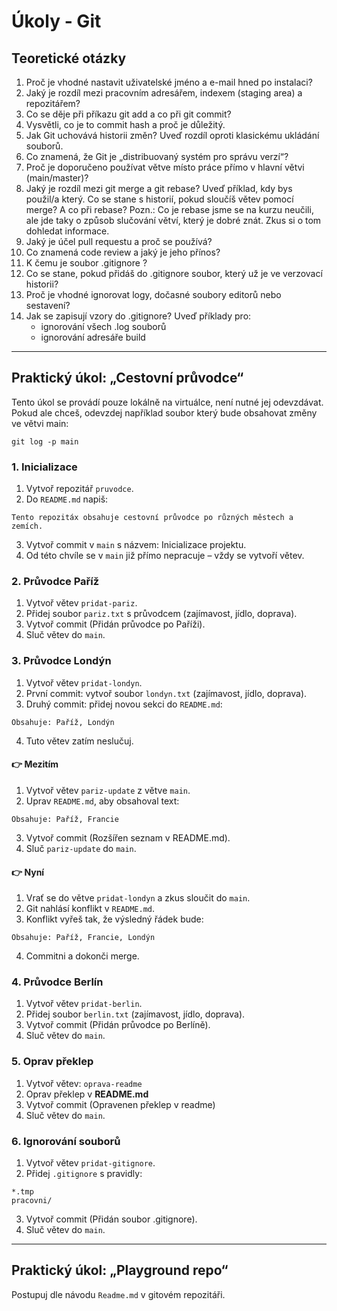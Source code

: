 # Úkoly - Git

## Teoretické otázky

1. Proč je vhodné nastavit uživatelské jméno a e-mail hned po instalaci?
2. Jaký je rozdíl mezi pracovním adresářem, indexem (staging area) a repozitářem?
3. Co se děje při příkazu git add a co při git commit?
4. Vysvětli, co je to commit hash a proč je důležitý.
5. Jak Git uchovává historii změn? Uveď rozdíl oproti klasickému ukládání souborů.
6. Co znamená, že Git je „distribuovaný systém pro správu verzí“?
7. Proč je doporučeno používat větve místo práce přímo v hlavní větvi (main/master)?
8. Jaký je rozdíl mezi git merge a git rebase? Uveď příklad, kdy bys použil/a který. Co se stane s historií, pokud sloučíš větev pomocí merge? A co při rebase?
   Pozn.: Co je rebase jsme se na kurzu neučili, ale jde taky o způsob slučování větví, který je dobré znát. Zkus si o tom dohledat informace.
9. Jaký je účel pull requestu a proč se používá?
10. Co znamená code review a jaký je jeho přínos?
11. K čemu je soubor .gitignore ?
12. Co se stane, pokud přidáš do .gitignore soubor, který už je ve verzovací historii?
13. Proč je vhodné ignorovat logy, dočasné soubory editorů nebo sestavení?
14. Jak se zapisují vzory do .gitignore? Uveď příklady pro:
    - ignorování všech .log souborů
    - ignorování adresáře build

---

## Praktický úkol: „Cestovní průvodce“

Tento úkol se provádí pouze lokálně na virtuálce, není nutné jej odevzdávat.
Pokud ale chceš, odevzdej například soubor který bude obsahovat změny ve
větvi main:
```console
git log -p main
```

### 1. Inicializace

1. Vytvoř repozitář `pruvodce`.
2. Do `README.md` napiš:
```console
Tento repozitáx obsahuje cestovní průvodce po různých městech a zemích.
```
3. Vytvoř commit v `main` s názvem: Inicializace projektu.
4. Od této chvíle se v `main` již přímo nepracuje – vždy se vytvoří větev.

### 2. Průvodce Paříž
1. Vytvoř větev `pridat-pariz`.
2. Přidej soubor `pariz.txt` s průvodcem (zajímavost, jídlo, doprava).
3. Vytvoř commit (Přidán průvodce po Paříži).
4. Sluč větev do `main`.

### 3. Průvodce Londýn
1. Vytvoř větev `pridat-londyn`.
2. První commit: vytvoř soubor `londyn.txt` (zajímavost, jídlo, doprava).
3. Druhý commit: přidej novou sekci do `README.md`:
```console
Obsahuje: Paříž, Londýn
```
4. Tuto větev zatím neslučuj.

#### 👉 Mezitím
1. Vytvoř větev `pariz-update` z větve `main`.
2. Uprav `README.md`, aby obsahoval text:
```console
Obsahuje: Paříž, Francie
```
3. Vytvoř commit (Rozšířen seznam v README.md).
4. Sluč `pariz-update` do `main`.

#### 👉 Nyní
1. Vrať se do větve `pridat-londyn` a zkus sloučit do `main`.
2. Git nahlásí konflikt v `README.md`.
3. Konflikt vyřeš tak, že výsledný řádek bude:
```console
Obsahuje: Paříž, Francie, Londýn
```
4. Commitni a dokonči merge.

### 4. Průvodce Berlín
1. Vytvoř větev `pridat-berlin`.
2. Přidej soubor `berlin.txt` (zajímavost, jídlo, doprava).
3. Vytvoř commit (Přidán průvodce po Berlíně).
4. Sluč větev do `main`.

### 5. Oprav překlep

1. Vytvoř větev: `oprava-readme`
2. Oprav překlep v **README.md**
3. Vytvoř commit (Opravenen překlep v readme)
4. Sluč větev do `main`.


### 6. Ignorování souborů
1. Vytvoř větev `pridat-gitignore`.
2. Přidej `.gitignore` s pravidly:
```console
*.tmp
pracovni/
```
3. Vytvoř commit (Přidán soubor .gitignore).
4. Sluč větev do `main`.


---

## Praktický úkol: „Playground repo“

Postupuj dle návodu `Readme.md` v gitovém repozitáři.
